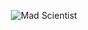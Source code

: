 <div align="center">
    <p>
        <img src="https://external-content.duckduckgo.com/iu/?u=https%3A%2F%2Fmedia.tenor.com%2FmCUkEFYnjQsAAAAC%2Fhououin-kyouma-okabe-rintarou.gif&f=1&nofb=1&ipt=10deb6749cb978c1484376b9c72b943bd215f83e0ea52201a01a0ed3fc34c093&ipo=images" alt="Mad Scientist" />
    </p>
</div>

